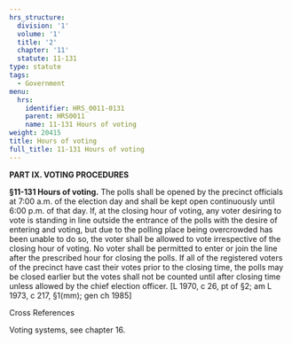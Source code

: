 ```yaml
---
hrs_structure:
  division: '1'
  volume: '1'
  title: '2'
  chapter: '11'
  statute: 11-131
type: statute
tags:
  - Government
menu:
  hrs:
    identifier: HRS_0011-0131
    parent: HRS0011
    name: 11-131 Hours of voting
weight: 20415
title: Hours of voting
full_title: 11-131 Hours of voting
---
```

**PART IX. VOTING PROCEDURES**

**§11-131 Hours of voting.** The polls shall be opened by the precinct officials at 7:00 a.m. of the election day and shall be kept open continuously until 6:00 p.m. of that day. If, at the closing hour of voting, any voter desiring to vote is standing in line outside the entrance of the polls with the desire of entering and voting, but due to the polling place being overcrowded has been unable to do so, the voter shall be allowed to vote irrespective of the closing hour of voting. No voter shall be permitted to enter or join the line after the prescribed hour for closing the polls. If all of the registered voters of the precinct have cast their votes prior to the closing time, the polls may be closed earlier but the votes shall not be counted until after closing time unless allowed by the chief election officer. [L 1970, c 26, pt of §2; am L 1973, c 217, §1(mm); gen ch 1985]

Cross References

Voting systems, see chapter 16.